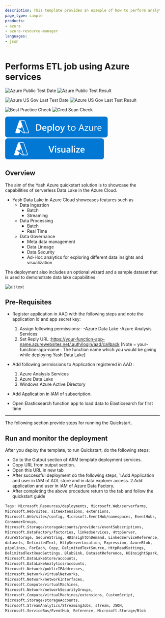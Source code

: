 ```yaml
---
description: This template provides an example of how to perform analytics on the historic as well as  real time streaming data  stored in Azure Blob Storage. The data from the event hub is taken by the Azure Stream Analytics Job to perform transformation and the output is stored in Azure Blob Storage and is visualized in PowerBI. The analytics is applied on the historic data stored in Blob storage by Azure Data Analytics and the movement of extracted, transformed and published data and the orchestration is done by Data Factory. The published data is further visualized in PowerBI
page_type: sample
products:
- azure
- azure-resource-manager
languages:
- json
---
```

# Performs ETL job using Azure services

![Azure Public Test Date](https://azurequickstartsservice.blob.core.windows.net/badges/quickstarts/microsoft.datalakestore/yash-datalake/PublicLastTestDate.svg)
![Azure Public Test Result](https://azurequickstartsservice.blob.core.windows.net/badges/quickstarts/microsoft.datalakestore/yash-datalake/PublicDeployment.svg)

![Azure US Gov Last Test Date](https://azurequickstartsservice.blob.core.windows.net/badges/quickstarts/microsoft.datalakestore/yash-datalake/FairfaxLastTestDate.svg)
![Azure US Gov Last Test Result](https://azurequickstartsservice.blob.core.windows.net/badges/quickstarts/microsoft.datalakestore/yash-datalake/FairfaxDeployment.svg)

![Best Practice Check](https://azurequickstartsservice.blob.core.windows.net/badges/quickstarts/microsoft.datalakestore/yash-datalake/BestPracticeResult.svg)
![Cred Scan Check](https://azurequickstartsservice.blob.core.windows.net/badges/quickstarts/microsoft.datalakestore/yash-datalake/CredScanResult.svg)

[![Deploy To Azure](https://raw.githubusercontent.com/Azure/azure-quickstart-templates/master/1-CONTRIBUTION-GUIDE/images/deploytoazure.svg?sanitize=true)](https://portal.azure.com/#create/Microsoft.Template/uri/https%3A%2F%2Fraw.githubusercontent.com%2FAzure%2Fazure-quickstart-templates%2Fmaster%2Fquickstarts%2Fmicrosoft.datalakestore%2Fyash-datalake%2Fazuredeploy.json)  [![Visualize](https://raw.githubusercontent.com/Azure/azure-quickstart-templates/master/1-CONTRIBUTION-GUIDE/images/visualizebutton.svg?sanitize=true)](http://armviz.io/#/?load=https%3A%2F%2Fraw.githubusercontent.com%2FAzure%2Fazure-quickstart-templates%2Fmaster%2Fquickstarts%2Fmicrosoft.datalakestore%2Fyash-datalake%2Fazuredeploy.json)

## Overview

The aim of the Yash Azure quickstart solution is to showcase the capabilities of serverless Data Lake in the Azure Cloud.

- Yash Data Lake in Azure Cloud showcases features such as
  - Data Ingestion
    - Batch
    - Streaming
  - Data Processing
    - Batch
    - Real Time
  - Data Governance
    - Meta data management
    - Data Lineage
    - Data Security
    - Ad-Hoc analytics for exploring different data insights and visualization

The deployment also includes an optional wizard and a sample dataset that is used to demonstrate data lake capabilities

![alt text](https://raw.githubusercontent.com/ajos1993/YASH-Azure-DataLake-Quickstart/master/scripts/images/Architecture.png)

## Pre-Requisites

- Register application in AAD with the following steps and note the application id and app secret key:
  1. Assign following permissions:-
    -Azure Data Lake
    -Azure Analysis Services
  2. Set Reply URL :https://your-function-app-name.azurewebsites.net/.auth/login/aad/callback
    [Note = your-function-app-name : The function name which you would be giving while deploying Yash Data Lake]
- Add following permissions to Application registered in AAD :
  1. Azure Analysis Services
  2. Azure Data Lake
  3. Windows Azure Active Directory

- Add Application in IAM of subscription.

- Open Elasticsearch function app to load data to Elasticsearch for first time

--------------------------------------------------------------------------
The following section provide steps for running the Quickstart.

## Run and monitor the deployment

After you deploy the template, to run Quickstart, do the following steps:

- Go to the Output section of ARM template deployment services.
- Copy URL from output section.
- Open this URL in new tab
- After successful deployment do the following steps,
  1.Add Application and user in IAM of ADL store and in data explorer access.
  2.Add application and user in IAM of Azure Data Factory.
- After completing the above procedure return to the tab and follow the quickstart guide

`Tags: Microsoft.Resources/deployments, Microsoft.Web/serverfarms, Microsoft.Web/sites, siteextensions, extensions, Microsoft.Web/sites/config, Microsoft.EventHub/namespaces, EventHubs, ConsumerGroups, Microsoft.Storage/storageAccounts/providers/eventSubscriptions, Microsoft.DataFactory/factories, linkedservices, HttpServer, AzureStorage, SecureString, HDInsightOnDemand, LinkedServiceReference, datasets, DelimitedText, HttpServerLocation, Expression, AzureBlob, pipelines, ForEach, Copy, DelimitedTextSource, HttpReadSettings, DelimitedTextReadSettings, BlobSink, DatasetReference, HDInsightSpark, Microsoft.DataLakeStore/accounts, Microsoft.DataLakeAnalytics/accounts, Microsoft.Network/publicIPAddresses, Microsoft.Network/virtualNetworks, Microsoft.Network/networkInterfaces, Microsoft.Compute/virtualMachines, Microsoft.Network/networkSecurityGroups, Microsoft.Compute/virtualMachines/extensions, CustomScript, Microsoft.Storage/storageAccounts, Microsoft.StreamAnalytics/StreamingJobs, stream, JSON, Microsoft.ServiceBus/EventHub, Reference, Microsoft.Storage/Blob`
